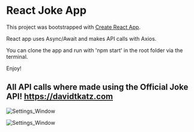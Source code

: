 # React Joke App

This project was bootstrapped with [Create React App](https://github.com/facebookincubator/create-react-app).

React app uses Async/Await and makes API calls with Axios.

You can clone the app and run with 'npm start' in the root folder via the terminal.

Enjoy!

## All API calls where made using the Official Joke API! https://davidtkatz.com

![Settings_Window](https://res.cloudinary.com/angelrodriguez/image/upload/v1549674000/screen1.png)

![Settings_Window](https://res.cloudinary.com/angelrodriguez/image/upload/v1549674001/screen2.png)
